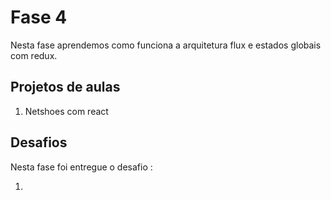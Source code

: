 # Fase 4
Nesta fase aprendemos como funciona a arquitetura flux e estados globais com redux.

## Projetos de aulas
1. Netshoes com react

## Desafios
Nesta fase foi entregue o desafio :

1. 